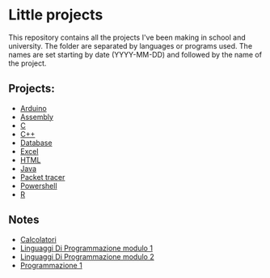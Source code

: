 # Little projects
This repository contains all the projects I've been making in school and university.
The folder are separated by languages or programs used.
The names are set starting by date (YYYY-MM-DD) and followed by the name of the project.
## Projects:
* [Arduino](Arduino)
* [Assembly](Assembly)
* [C](C)
* [C++](C++)
* [Database](Database)
* [Excel](Xls)
* [HTML](Html)
* [Java](Java)
* [Packet tracer](Packet%20tracer)
* [Powershell](Powershell)
* [R](R)

## Notes
* [Calcolatori](Calcolatori.md)
* [Linguaggi Di Programmazione modulo 1](LinguaggiDiProgrammazione1.md)
* [Linguaggi Di Programmazione modulo 2](LinguaggiDiProgrammazione2.md)
* [Programmazione 1](Programmazione1.md)
